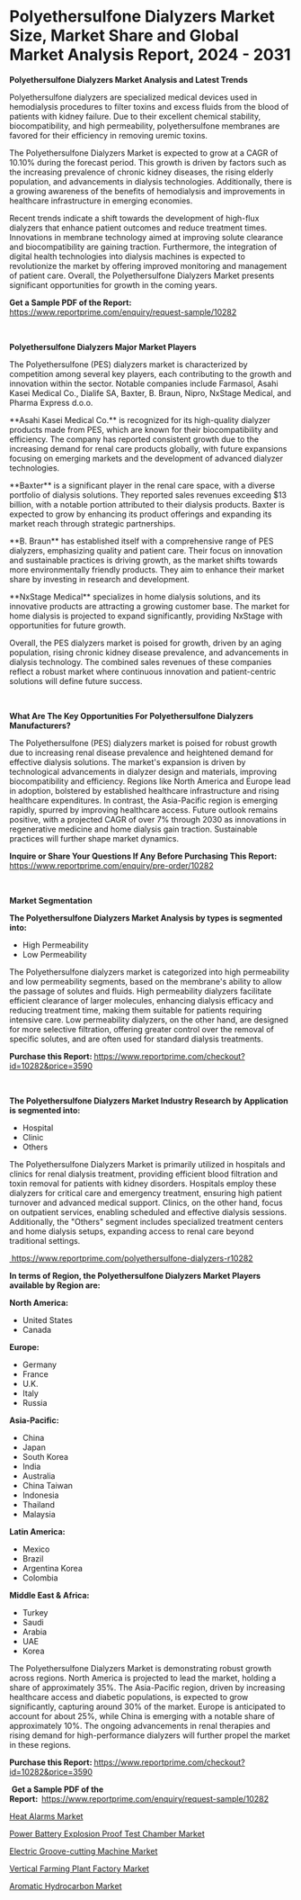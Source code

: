 <p><h1>Polyethersulfone Dialyzers Market Size, Market Share and Global Market Analysis Report, 2024 - 2031</h1></p><p><strong>Polyethersulfone Dialyzers Market Analysis and Latest Trends</strong></p>
<p><p>Polyethersulfone dialyzers are specialized medical devices used in hemodialysis procedures to filter toxins and excess fluids from the blood of patients with kidney failure. Due to their excellent chemical stability, biocompatibility, and high permeability, polyethersulfone membranes are favored for their efficiency in removing uremic toxins. </p><p>The Polyethersulfone Dialyzers Market is expected to grow at a CAGR of 10.10% during the forecast period. This growth is driven by factors such as the increasing prevalence of chronic kidney diseases, the rising elderly population, and advancements in dialysis technologies. Additionally, there is a growing awareness of the benefits of hemodialysis and improvements in healthcare infrastructure in emerging economies.</p><p>Recent trends indicate a shift towards the development of high-flux dialyzers that enhance patient outcomes and reduce treatment times. Innovations in membrane technology aimed at improving solute clearance and biocompatibility are gaining traction. Furthermore, the integration of digital health technologies into dialysis machines is expected to revolutionize the market by offering improved monitoring and management of patient care. Overall, the Polyethersulfone Dialyzers Market presents significant opportunities for growth in the coming years.</p></p>
<p><strong>Get a Sample PDF of the Report:&nbsp;</strong> <a href="https://www.reportprime.com/enquiry/request-sample/10282">https://www.reportprime.com/enquiry/request-sample/10282</a></p>
<p>&nbsp;</p>
<p><strong>Polyethersulfone Dialyzers Major Market Players</strong></p>
<p><p>The Polyethersulfone (PES) dialyzers market is characterized by competition among several key players, each contributing to the growth and innovation within the sector. Notable companies include Farmasol, Asahi Kasei Medical Co., Dialife SA, Baxter, B. Braun, Nipro, NxStage Medical, and Pharma Express d.o.o.</p><p>**Asahi Kasei Medical Co.** is recognized for its high-quality dialyzer products made from PES, which are known for their biocompatibility and efficiency. The company has reported consistent growth due to the increasing demand for renal care products globally, with future expansions focusing on emerging markets and the development of advanced dialyzer technologies.</p><p>**Baxter** is a significant player in the renal care space, with a diverse portfolio of dialysis solutions. They reported sales revenues exceeding $13 billion, with a notable portion attributed to their dialysis products. Baxter is expected to grow by enhancing its product offerings and expanding its market reach through strategic partnerships.</p><p>**B. Braun** has established itself with a comprehensive range of PES dialyzers, emphasizing quality and patient care. Their focus on innovation and sustainable practices is driving growth, as the market shifts towards more environmentally friendly products. They aim to enhance their market share by investing in research and development.</p><p>**NxStage Medical** specializes in home dialysis solutions, and its innovative products are attracting a growing customer base. The market for home dialysis is projected to expand significantly, providing NxStage with opportunities for future growth.</p><p>Overall, the PES dialyzers market is poised for growth, driven by an aging population, rising chronic kidney disease prevalence, and advancements in dialysis technology. The combined sales revenues of these companies reflect a robust market where continuous innovation and patient-centric solutions will define future success.</p></p>
<p>&nbsp;</p>
<p><strong>What Are The Key Opportunities For Polyethersulfone Dialyzers Manufacturers?</strong></p>
<p><p>The Polyethersulfone (PES) dialyzers market is poised for robust growth due to increasing renal disease prevalence and heightened demand for effective dialysis solutions. The market's expansion is driven by technological advancements in dialyzer design and materials, improving biocompatibility and efficiency. Regions like North America and Europe lead in adoption, bolstered by established healthcare infrastructure and rising healthcare expenditures. In contrast, the Asia-Pacific region is emerging rapidly, spurred by improving healthcare access. Future outlook remains positive, with a projected CAGR of over 7% through 2030 as innovations in regenerative medicine and home dialysis gain traction. Sustainable practices will further shape market dynamics.</p></p>
<p><strong>Inquire or Share Your Questions If Any Before Purchasing This Report:</strong> <a href="https://www.reportprime.com/enquiry/pre-order/10282">https://www.reportprime.com/enquiry/pre-order/10282</a></p>
<p>&nbsp;</p>
<p><strong>Market Segmentation</strong></p>
<p><strong>The Polyethersulfone Dialyzers Market Analysis by types is segmented into:</strong></p>
<p><ul><li>High Permeability</li><li>Low Permeability</li></ul></p>
<p><p>The Polyethersulfone dialyzers market is categorized into high permeability and low permeability segments, based on the membrane's ability to allow the passage of solutes and fluids. High permeability dialyzers facilitate efficient clearance of larger molecules, enhancing dialysis efficacy and reducing treatment time, making them suitable for patients requiring intensive care. Low permeability dialyzers, on the other hand, are designed for more selective filtration, offering greater control over the removal of specific solutes, and are often used for standard dialysis treatments.</p></p>
<p><strong>Purchase this Report:&nbsp;</strong><a href="https://www.reportprime.com/checkout?id=10282&price=3590">https://www.reportprime.com/checkout?id=10282&price=3590</a></p>
<p>&nbsp;</p>
<p><strong>The Polyethersulfone Dialyzers Market Industry Research by Application is segmented into:</strong></p>
<p><ul><li>Hospital</li><li>Clinic</li><li>Others</li></ul></p>
<p><p>The Polyethersulfone Dialyzers Market is primarily utilized in hospitals and clinics for renal dialysis treatment, providing efficient blood filtration and toxin removal for patients with kidney disorders. Hospitals employ these dialyzers for critical care and emergency treatment, ensuring high patient turnover and advanced medical support. Clinics, on the other hand, focus on outpatient services, enabling scheduled and effective dialysis sessions. Additionally, the "Others" segment includes specialized treatment centers and home dialysis setups, expanding access to renal care beyond traditional settings.</p></p>
<p><a href="https://www.reportprime.com/polyethersulfone-dialyzers-r10282">&nbsp;https://www.reportprime.com/polyethersulfone-dialyzers-r10282</a></p>
<p><strong>In terms of Region, the Polyethersulfone Dialyzers Market Players available by Region are:</strong></p>
<p>
    <p> <strong> North America: </strong>
        <ul>
            <li>United States</li>
            <li>Canada</li>
        </ul>
        </p> 
    <p> <strong> Europe: </strong>
        <ul>
            <li>Germany</li>
            <li>France</li>
            <li>U.K.</li>
            <li>Italy</li>
            <li>Russia</li>
        </ul>
        </p> 
    <p> <strong> Asia-Pacific: </strong>
        <ul>
            <li>China</li>
            <li>Japan</li>
            <li>South Korea</li>
            <li>India</li>
            <li>Australia</li>
            <li>China Taiwan</li>
            <li>Indonesia</li>
            <li>Thailand</li>
            <li>Malaysia</li>
        </ul>
        </p> 
    <p> <strong> Latin America: </strong>
        <ul>
            <li>Mexico</li>
            <li>Brazil</li>
            <li>Argentina Korea</li>
            <li>Colombia</li>
        </ul>
        </p> 
    <p> <strong> Middle East & Africa: </strong>
        <ul>
            <li>Turkey</li>
            <li>Saudi</li>
            <li>Arabia</li>
            <li>UAE</li>
            <li>Korea</li>
        </ul>
    </p>
    </p>
<p><p>The Polyethersulfone Dialyzers Market is demonstrating robust growth across regions. North America is projected to lead the market, holding a share of approximately 35%. The Asia-Pacific region, driven by increasing healthcare access and diabetic populations, is expected to grow significantly, capturing around 30% of the market. Europe is anticipated to account for about 25%, while China is emerging with a notable share of approximately 10%. The ongoing advancements in renal therapies and rising demand for high-performance dialyzers will further propel the market in these regions.</p></p>
<p><strong>Purchase this Report: </strong><a href="https://www.reportprime.com/checkout?id=10282&price=3590">https://www.reportprime.com/checkout?id=10282&price=3590</a></p>
<p>&nbsp;<strong>Get a Sample PDF of the Report:&nbsp;&nbsp;</strong><a href="https://www.reportprime.com/enquiry/request-sample/10282">https://www.reportprime.com/enquiry/request-sample/10282</a></p>
<p><strong></strong></p>
<p><p><a href="https://issuu.com/reportprime-2/docs/heat-alarms-market-size-2030.pptx_7ec0d3e8f8e60b">Heat Alarms Market</a></p><p><a href="https://medium.com/@lucoritz3lz/the-market-study-covers-the-power-battery-explosion-proof-test-chamber-market-across-various-e36da4e22799">Power Battery Explosion Proof Test Chamber Market</a></p><p><a href="https://issuu.com/reportprime-2/docs/electric-groove-cutting-machine-mar_b556867e1b19ad">Electric Groove-cutting Machine Market</a></p><p><a href="https://www.linkedin.com/pulse/vertical-farming-plant-factory-market-investigation-industry-f6rxe?trackingId=SW7axr8hTZ23jNU%2Fum%2BwQg%3D%3D">Vertical Farming Plant Factory Market</a></p><p><a href="https://www.linkedin.com/pulse/aromatic-hydrocarbon-market-global-insights-sales-kqcec?trackingId=8%2BwxHZnKTtmpdu0giTfcew%3D%3D">Aromatic Hydrocarbon Market</a></p></p>